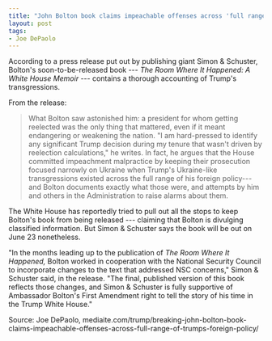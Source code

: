 ```yaml
---
title: "John Bolton book claims impeachable offenses across 'full range' of Trump's foreign policy"
layout: post
tags:
- Joe DePaolo
---
```


According to a press release put out by publishing giant Simon &amp; Schuster, Bolton's soon-to-be-released book --- *The Room Where It Happened: A White House Memoir* --- contains a thorough accounting of Trump's transgressions.

From the release:

> What Bolton saw astonished him: a president for whom getting reelected was the only thing that mattered, even if it meant endangering or weakening the nation. "I am hard-pressed to identify any significant Trump decision during my tenure that wasn't driven by reelection calculations," he writes. In fact, he argues that the House committed impeachment malpractice by keeping their prosecution focused narrowly on Ukraine when Trump's Ukraine-like transgressions existed across the full range of his foreign policy---and Bolton documents exactly what those were, and attempts by him and others in the Administration to raise alarms about them.

The White House has reportedly tried to pull out all the stops to keep Bolton's book from being released --- claiming that Bolton is divulging classified information. But Simon &amp; Schuster says the book will be out on June 23 nonetheless.

"In the months leading up to the publication of *The Room Where It Happened,* Bolton worked in cooperation with the National Security Council to incorporate changes to the text that addressed NSC concerns," Simon &amp; Schuster said, in the release. "The final, published version of this book reflects those changes, and Simon &amp; Schuster is fully supportive of Ambassador Bolton's First Amendment right to tell the story of his time in the Trump White House."

Source: Joe DePaolo, mediaite.com/trump/breaking-john-bolton-book-claims-impeachable-offenses-across-full-range-of-trumps-foreign-policy/
